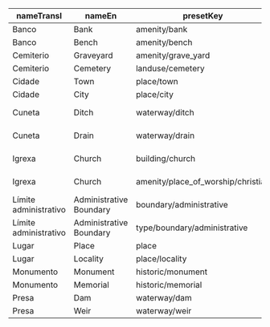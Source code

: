 |nameTransl|nameEn|presetKey|searchable|icon|tags0|tags1|tags2|tags3|tags4|geometryArea|geometryLine|geometryPoint|geometryVertex|geometryRelation|
| ------ | ------ | ------ | ------ | ------ | ------ | ------ | ------ | ------ | ------ | ------ | ------ | ------ | ------ | ------ |
|Banco|Bank|amenity/bank| |bank|amenity=bank| | | | |area| |point| | |
|Banco|Bench|amenity/bench| | |amenity=bench| | | | | |line|point|vertex| |
|Cemiterio|Graveyard|amenity/grave_yard| |cemetery|amenity=grave_yard| | | | |area| |point| | |
|Cemiterio|Cemetery|landuse/cemetery| |cemetery|landuse=cemetery| | | | |area| | | | |
|Cidade|Town|place/town| |town|place=town| | | | |area| |point| | |
|Cidade|City|place/city| |city|place=city| | | | |area| |point| | |
|Cuneta|Ditch|waterway/ditch| |waterway-ditch|waterway=ditch| | | | | |line| | | |
|Cuneta|Drain|waterway/drain| |waterway-stream|waterway=drain| | | | | |line| | | |
|Igrexa|Church|building/church| |place-of-worship|building=church| | | | |area| |point| | |
|Igrexa|Church|amenity/place_of_worship/christian| |religious-christian|amenity=place_of_worship|religion=christian| | | |area| |point| | |
|Límite administrativo|Administrative Boundary|boundary/administrative| | |boundary=administrative| | | | | |line| | | |
|Límite administrativo|Administrative Boundary|type/boundary/administrative| |boundary|type=boundary|boundary=administrative| | | | | | | |relation|
|Lugar|Place|place| | |place=*| | | | |area| |point|vertex| |
|Lugar|Locality|place/locality| |marker|place=locality| | | | |area| |point| | |
|Monumento|Monument|historic/monument| |monument|historic=monument| | | | |area| |point|vertex| |
|Monumento|Memorial|historic/memorial| |monument|historic=memorial| | | | |area| |point|vertex| |
|Presa|Dam|waterway/dam| |dam|waterway=dam| | | | |area|line|point|vertex| |
|Presa|Weir|waterway/weir| |dam|waterway=weir| | | | | |line| |vertex| |
